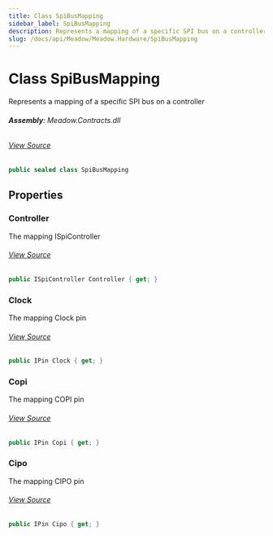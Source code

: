 ```yaml
---
title: Class SpiBusMapping
sidebar_label: SpiBusMapping
description: Represents a mapping of a specific SPI bus on a controller
slug: /docs/api/Meadow/Meadow.Hardware/SpiBusMapping
---
```

# Class SpiBusMapping
Represents a mapping of a specific SPI bus on a controller

###### **Assembly**: Meadow.Contracts.dll
###### [View Source](https://github.com/WildernessLabs/Meadow.Contracts.git/blob/develop/Source/Meadow.Contracts/Hardware/Contracts/Connectors/SpiBusMapping.cs#L6)
```csharp title="Declaration"
public sealed class SpiBusMapping
```
## Properties
### Controller
The mapping ISpiController
###### [View Source](https://github.com/WildernessLabs/Meadow.Contracts.git/blob/develop/Source/Meadow.Contracts/Hardware/Contracts/Connectors/SpiBusMapping.cs#L26)
```csharp title="Declaration"
public ISpiController Controller { get; }
```
### Clock
The mapping Clock pin
###### [View Source](https://github.com/WildernessLabs/Meadow.Contracts.git/blob/develop/Source/Meadow.Contracts/Hardware/Contracts/Connectors/SpiBusMapping.cs#L30)
```csharp title="Declaration"
public IPin Clock { get; }
```
### Copi
The mapping COPI pin
###### [View Source](https://github.com/WildernessLabs/Meadow.Contracts.git/blob/develop/Source/Meadow.Contracts/Hardware/Contracts/Connectors/SpiBusMapping.cs#L34)
```csharp title="Declaration"
public IPin Copi { get; }
```
### Cipo
The mapping CIPO pin
###### [View Source](https://github.com/WildernessLabs/Meadow.Contracts.git/blob/develop/Source/Meadow.Contracts/Hardware/Contracts/Connectors/SpiBusMapping.cs#L38)
```csharp title="Declaration"
public IPin Cipo { get; }
```
